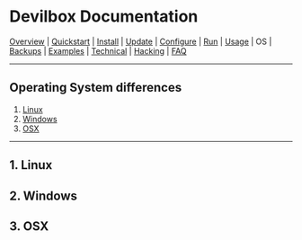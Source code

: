 # Devilbox Documentation

[Overview](README.md) |
[Quickstart](Quickstart.md) |
[Install](Install.md) |
[Update](Update.md) |
[Configure](Configure.md) |
[Run](Run.md) |
[Usage](Usage.md) |
OS |
[Backups](Backups.md) |
[Examples](Examples.md) |
[Technical](Technical.md) |
[Hacking](Hacking.md) |
[FAQ](FAQ.md)

---

## Operating System differences

1. [Linux](#1-linux)
2. [Windows](#2-windows)
3. [OSX](#3-osx)

---

## 1. Linux

## 2. Windows

## 3. OSX

